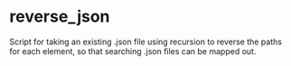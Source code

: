 # reverse_json
Script for taking an existing .json file using recursion to reverse the paths for each element, so that searching .json files can be mapped out.
